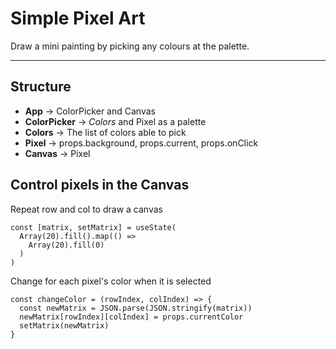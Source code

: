 # Simple Pixel Art
Draw a mini painting by picking any colours at the palette.

---

## Structure
- **App** -> ColorPicker and Canvas
- **ColorPicker** -> *Colors* and Pixel as a palette
- **Colors** -> The list of colors able to pick
- **Pixel** -> props.background, props.current, props.onClick
- **Canvas** -> Pixel

## Control pixels in the Canvas
Repeat row and col to draw a canvas
```
const [matrix, setMatrix] = useState(
  Array(20).fill().map(() => 
    Array(20).fill(0)
  )
)
```

Change for each pixel's color when it is selected
```
const changeColor = (rowIndex, colIndex) => {
  const newMatrix = JSON.parse(JSON.stringify(matrix))
  newMatrix[rowIndex][colIndex] = props.currentColor
  setMatrix(newMatrix)
}
```
